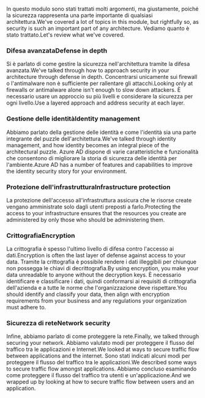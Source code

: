 <span data-ttu-id="dd98f-101">In questo modulo sono stati trattati molti argomenti, ma giustamente, poiché la sicurezza rappresenta una parte importante di qualsiasi architettura.</span><span class="sxs-lookup"><span data-stu-id="dd98f-101">We've covered a lot of topics in this module, but rightfully so, as security is such an important part of any architecture.</span></span> <span data-ttu-id="dd98f-102">Vediamo quanto è stato trattato.</span><span class="sxs-lookup"><span data-stu-id="dd98f-102">Let's review what we've covered.</span></span>

### <a name="defense-in-depth"></a><span data-ttu-id="dd98f-103">Difesa avanzata</span><span class="sxs-lookup"><span data-stu-id="dd98f-103">Defense in depth</span></span>

<span data-ttu-id="dd98f-104">Si è parlato di come gestire la sicurezza nell'architettura tramite la difesa avanzata.</span><span class="sxs-lookup"><span data-stu-id="dd98f-104">We've talked through how to approach security in your architecture through defense in depth.</span></span> <span data-ttu-id="dd98f-105">Concentrarsi unicamente sui firewall o l'antimalware non è sufficiente per rallentare gli attacchi.</span><span class="sxs-lookup"><span data-stu-id="dd98f-105">Looking only at firewalls or antimalware alone isn't enough to slow down attackers.</span></span> <span data-ttu-id="dd98f-106">È necessario usare un approccio su più livelli e considerare la sicurezza per ogni livello.</span><span class="sxs-lookup"><span data-stu-id="dd98f-106">Use a layered approach and address security at each layer.</span></span>

### <a name="identity-management"></a><span data-ttu-id="dd98f-107">Gestione delle identità</span><span class="sxs-lookup"><span data-stu-id="dd98f-107">Identity management</span></span>

<span data-ttu-id="dd98f-108">Abbiamo parlato della gestione delle identità e come l'identità sia una parte integrante del puzzle dell'architettura.</span><span class="sxs-lookup"><span data-stu-id="dd98f-108">We've talked through identity management, and how identity becomes an integral piece of the architectural puzzle.</span></span> <span data-ttu-id="dd98f-109">Azure AD dispone di varie caratteristiche e funzionalità che consentono di migliorare la storia di sicurezza delle identità per l'ambiente.</span><span class="sxs-lookup"><span data-stu-id="dd98f-109">Azure AD has a number of features and capabilities to improve the identity security story for your environment.</span></span>

### <a name="infrastructure-protection"></a><span data-ttu-id="dd98f-110">Protezione dell'infrastruttura</span><span class="sxs-lookup"><span data-stu-id="dd98f-110">Infrastructure protection</span></span>

<span data-ttu-id="dd98f-111">La protezione dell'accesso all'infrastruttura assicura che le risorse create vengano amministrate solo dagli utenti preposti a farlo.</span><span class="sxs-lookup"><span data-stu-id="dd98f-111">Protecting the access to your infrastructure ensures that the resources you create are administered by only those who should be administering them.</span></span>

### <a name="encryption"></a><span data-ttu-id="dd98f-112">Crittografia</span><span class="sxs-lookup"><span data-stu-id="dd98f-112">Encryption</span></span>

<span data-ttu-id="dd98f-113">La crittografia è spesso l'ultimo livello di difesa contro l'accesso ai dati.</span><span class="sxs-lookup"><span data-stu-id="dd98f-113">Encryption is often the last layer of defense against access to your data.</span></span> <span data-ttu-id="dd98f-114">Tramite la crittografia è possibile rendere i dati illeggibili per chiunque non possegga le chiavi di decrittografia.</span><span class="sxs-lookup"><span data-stu-id="dd98f-114">By using encryption, you make your data unreadable to anyone without the decryption keys.</span></span> <span data-ttu-id="dd98f-115">È necessario identificare e classificare i dati, quindi conformarsi ai requisiti di crittografia dell'azienda e a tutte le norme che l'organizzazione deve rispettare.</span><span class="sxs-lookup"><span data-stu-id="dd98f-115">You should identify and classify your data, then align with encryption requirements from your business and any regulations your organization must adhere to.</span></span>

### <a name="network-security"></a><span data-ttu-id="dd98f-116">Sicurezza di rete</span><span class="sxs-lookup"><span data-stu-id="dd98f-116">Network security</span></span>

<span data-ttu-id="dd98f-117">Infine, abbiamo parlato di come proteggere la rete.</span><span class="sxs-lookup"><span data-stu-id="dd98f-117">Finally, we talked through securing your network.</span></span> <span data-ttu-id="dd98f-118">Abbiamo valutato modi per proteggere il flusso del traffico tra le applicazioni e Internet.</span><span class="sxs-lookup"><span data-stu-id="dd98f-118">We looked at ways to secure traffic flow between applications and the internet.</span></span> <span data-ttu-id="dd98f-119">Sono stati indicati alcuni modi per proteggere il flusso del traffico tra le applicazioni.</span><span class="sxs-lookup"><span data-stu-id="dd98f-119">We described some ways to secure traffic flow amongst applications.</span></span> <span data-ttu-id="dd98f-120">Abbiamo concluso esaminando come proteggere il flusso del traffico tra utenti e un'applicazione.</span><span class="sxs-lookup"><span data-stu-id="dd98f-120">And we wrapped up by looking at how to secure traffic flow between users and an application.</span></span>
